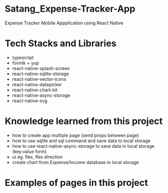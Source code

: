 # Satang_Expense-Tracker-App

Expense Tracker Mobile Appplication using React Native

# Tech Stacks and Libraries

- typescript
- formik + yup
- react-native-splash-screen
- react-native-sqlite-storage
- react-native-vector-icons
- react-native-datepicker
- react-native-chart-kit
- react-native-async-storage
- react-native-svg

# Knowledge learned from this project

- how to create app multiple page (send props between page)
- how to use sqlite and sql command and save data to local storage
- how to use react-native-async-storage to save data in local storage (key:value form)
- ui eg. flex, flex direction
- create chart from Expense/Income database in local storage

# Examples of pages in this project
